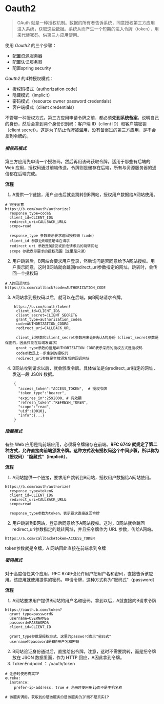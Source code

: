 # Oauth2

> OAuth 就是一种授权机制。数据的所有者告诉系统，同意授权第三方应用进入系统，获取这些数据。系统从而产生一个短期的进入令牌（token），用来代替密码，供第三方应用使用。

使用 *Oauth2* 的三个步骤：

* 配置资源服务器
* 配置认证服务器
* 配置spring security

*Oauth2* 的4种授权模式：

* 授权码模式（authorization code）
* 隐藏模式（implicit）
* 密码模式（resource owner password credentials）
* 客户端模式（client credentials）

不管哪一种授权方式，第三方应用申请令牌之前，都必须**先到系统备案**，说明自己的身份，然后会拿到两个身份识别码：客户端 ID（client ID）和客户端密钥（client secret）。这是为了防止令牌被滥用，没有备案过的第三方应用，是不会拿到令牌的。

##### 授权码模式

第三方应用先申请一个授权码，然后再用该码获取令牌。适用于那些有后端的 Web 应用，授权码通过前端传送，令牌则是储存在后端，所有与资源服务器的通信都在后端完成。

**流程**

1.  A提供一个链接，用户点击后就会跳转到B网站，授权用户数据给A网站使用。

```
# 链接示意
https://b.com/oauth/authorize?
  response_type=code&
  client_id=CLIENT_ID&
  redirect_uri=CALLBACK_URL&
  scope=read
  
  response_type 参数表示要求返回授权码（code）
  client_id 参数让B知道是谁在请求
  redirect_uri 参数是B接受或拒绝请求后的跳转网址
  scope 参数表示要求的授权范围（这里是只读）
```

2.  用户跳转后，B网站会要求用户登录，然后询问是否同意给予A网站授权。用户表示同意，这时B网站就会跳回redirect\_uri参数指定的网址。跳转时，会传回一个授权码
```
# A的回调地址
https://a.com/callback?code=AUTHORIZATION_CODE
```
3.  A网站拿到授权码以后，就可以在后端，向B网站请求令牌。

```
    https://b.com/oauth/token?
     client_id=CLIENT_ID&
     client_secret=CLIENT_SECRET&
     grant_type=authorization_code&
     code=AUTHORIZATION_CODE&
     redirect_uri=CALLBACK_URL
     
     client_id参数和client_secret参数用来让B确认A的身份（client_secret参数是保密的，因此只能在后端发请求）
     grant_type参数的值是AUTHORIZATION_CODE表示采用的授权方式是授权码
     code参数是上一步拿到的授权码
     redirect_uri参数是令牌颁发后的回调网址
```
4.  B网站收到请求以后，就会颁发令牌。具体做法是向redirect\_uri指定的网址，发送一段 JSON 数据。
```
    {    
      "access_token":"ACCESS_TOKEN",  # 授权令牌
      "token_type":"bearer",
      "expires_in":2592000, # 有效期
      "refresh_token":"REFRESH_TOKEN",
      "scope":"read",
      "uid":100101,
      "info":{...}
    }
```

##### 隐藏模式

有些 Web 应用是纯前端应用，必须将令牌储存在前端。**RFC 6749 就规定了第二种方式，允许直接向前端颁发令牌。这种方式没有授权码这个中间步骤，所以称为（授权码）"隐藏式"（implicit）**。

**流程**

1.  A网站提供一个链接，要求用户跳转到B网站，授权用户数据给A网站使用。
```
https://b.com/oauth/authorize?
  response_type=token&
  client_id=CLIENT_ID&
  redirect_uri=CALLBACK_URL&
  scope=read
  
  response_type参数为token，表示要求直接返回令牌
```
2.  用户跳转到B网站，登录后同意给予A网站授权。这时，B网站就会跳回redirect\_uri参数指定的跳转网址，并且把令牌作为 URL 参数，传给A网站。
```
https://a.com/callback#token=ACCESS_TOKEN
```
token参数就是令牌，A 网站因此直接在前端拿到令牌

##### 密码模式

对于高度信任某个应用，RFC 6749也允许用户把用户名和密码，直接告诉该应用。该应用就使用提供的密码，申请令牌，这种方式称为"密码式"（password）

**流程**

1. A网站要求用户提供B网站的用户名和密码。拿到以后，A就直接向B请求令牌
```
https://oauth.b.com/token?
  grant_type=password&
  username=USERNAME&
  password=PASSWORD&
  client_id=CLIENT_ID
  
  grant_type参数是授权方式，这里的password表示"密码式"
  username和password是B的用户名和密码
```
2. B网站验证身份通过后，直接给出令牌。注意，这时不需要跳转，而是把令牌放在 JSON 数据里面，作为 HTTP 回应，A因此拿到令牌。
3. TokenEndpoint ：  /oauth/token
```
# 注册时使用真实IP
eureka:
  instance:
    prefer-ip-address: true # 注册时使用用ip而不是主机名称

# 微服务调用，获取到的是微服务的是微服务的IP而不是真实IP
```
